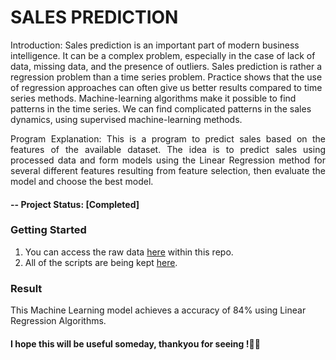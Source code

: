   # SALES PREDICTION

Introduction:
       Sales prediction is an important part of modern business intelligence. It can be a complex problem, especially in the case of lack of data, missing data, and the presence of outliers. Sales prediction is rather a regression problem than a time series problem. Practice shows that the use of regression approaches can often give us better results compared to time series methods. Machine-learning algorithms make it possible to find patterns in the time series. We can find complicated patterns in the sales dynamics, using supervised machine-learning methods. 

<p align="justify">
Program Explanation: This is a program to predict sales based on the features of the available dataset.
The idea is to predict sales  using processed data and form models using the Linear  Regression method for several different features resulting from feature selection, then evaluate the model and choose the best model.
</p>

#### -- Project Status: [Completed]

### Getting Started
1. You can access the raw data [here](https://github.com/ab-aruneswaran/Sales_Prediction_Using_Python/blob/main/dataset/Advertising.csv) within this repo.
2. All of the scripts are being kept [here](https://github.com/ab-aruneswaran/Sales_Prediction_Using_Python/blob/main/Sales_Prediction.ipynb).

### Result 
 This Machine Learning model achieves a accuracy of 84% using Linear Regression Algorithms.

#### I hope this will be useful someday, thankyou for seeing !✌🏻

